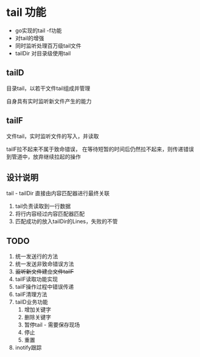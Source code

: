 # tail 功能

- go实现的tail -f功能
- 对tail的增强
- 同时监听处理百万级tail文件
- tailDir 对目录级使用tail


## tailD

目录tail，以若干文件tail组成并管理

自身具有实时监听新文件产生的能力

## tailF

文件tail，实时监听文件的写入，并读取


tailF拉不起来不属于致命错误，
在等待短暂的时间后仍然拉不起来，则传递错误到管道中，放弃继续拉起的操作

## 设计说明

tail - tailDir 直接由内容匹配器进行最终关联

1. tail负责读取到一行数据
2. 将行内容经过内容匹配器匹配
3. 匹配成功的放入tailDir的Lines，失败的不管

## TODO
1. 统一发送行的方法
2. 统一发送非致命错误方法
3. ~~监听新文件建立文件tailF~~
4. tailF读取功能实现
5. tailF操作过程中错误传递
6. tailF清理方法
7. tailD业务功能
   1. 增加关键字
   2. 删除关键字
   3. 暂停tail - 需要保存现场
   4. 停止
   5. 重置
8. inotify跟踪